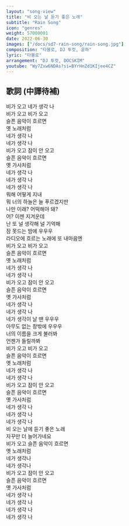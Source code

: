 ```yaml
---
layout: "song-view"
title: "비 오는 날 듣기 좋은 노래"
subtitle: "Rain Song"
icon: "genres"
weight: 57000001
date: 2022-06-30
images: ["/docs/sd7-rain-song/rain-song.jpg"]
composition: "타블로, DJ 투컷, 윤하"
lyric: "타블로"
arrangement: "DJ 투컷, DOCSKIM"
youtube: "Wy7Zxw6NDAs?si=BYrHnZd1KIjee4CZ"
---
```


## 歌詞 (中譯待補)

비가 오고 네가 생각 나  
비가 오고 비가 오고  
슬픈 음악이 흐르면  
옛 노래처럼  
네가 생각 나  
네가 생각 나  
비가 오고 잠이 안 오고  
슬픈 음악이 흐르면  
옛 가사처럼  
네가 생각 나  
네가 생각 나  
네가 생각 나  
뭐해 어떻게 지내  
뭐 너의 하늘은 늘 푸르겠지만  
나만 이래? 어떡해야 돼?  
어? 이젠 지겨운데  
난 또 널 생각해 널 기억해  
잠 못드는 밤에 우우우  
라디오에 흐르는 노래에 또 내마음엔  
비가 오고 비가 오고  
슬픈 음악이 흐르면  
옛 노래처럼  
네가 생각 나  
네가 생각 나  
비가 오고 잠이 안 오고  
슬픈 음악이 흐르면  
옛 가사처럼  
네가 생각 나  
네가 생각 나  
네가 생각이 날 땐 우우우  
아무도 없는 창밖에 우우우  
너의 이름을 크게 불러봐  
언젠가 들릴까봐  
비가 오고 비가 오고  
슬픈 음악이 흐르면  
옛 노래처럼  
네가 생각 나  
네가 생각 나  
비가 오고 잠이 안 오고  
슬픈 음악이 흐르면  
옛 가사처럼  
네가 생각 나  
네가 생각 나  
네가 생각 나  
비 오는 날에 듣기 좋은 노래  
자꾸만 더 늘어가네요  
비가 오고 슬픈 음악이 흐르면  
옛 노래처럼  
네가 생각나  
네가 생각나  
비가 오고 잠이 안 오고  
슬픈 음악이 흐르면  
옛 가사처럼  
네가 생각 나  
네가 생각 나  
네가 생각 나  
네가 생각 나  
